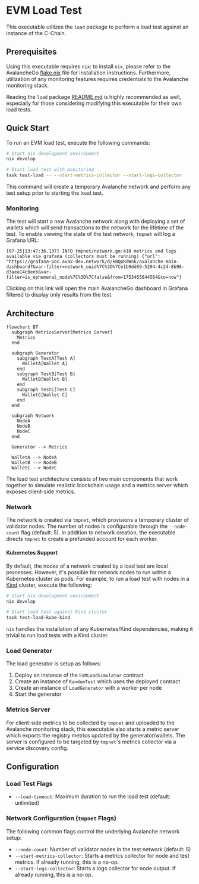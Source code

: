 # EVM Load Test

This executable utilizes the `load` package to perform a load test against an instance of the C-Chain. 

## Prerequisites

Using this executable requires `nix`: to install `nix`, please refer to the AvalancheGo [flake.nix](../../../flake.nix) file for installation instructions.
Furthermore, utilization of any monitoring features requires credentials to the
Avalanche monitoring stack.

Reading the `load` package [README.md](../README.md) is highly recommended as well,
especially for those considering modifying this executable for their own load tests.

## Quick Start

To run an EVM load test, execute the following commands:

```bash
# Start nix development environment
nix develop

# Start load test with monitoring
task test-load -- --start-metrics-collector --start-logs-collector
```

This command will create a temporary Avalanche network and perform any test setup prior
to starting the load test.

### Monitoring

The test will start a new Avalanche network along with deploying a set of 
wallets which will send transactions to the network for the lifetime of the test.
To enable viewing the state of the test network, `tmpnet` will log a Grafana URL:

```
[07-25|13:47:36.137] INFO tmpnet/network.go:410 metrics and logs available via grafana (collectors must be running) {"url": "https://grafana-poc.avax-dev.network/d/kBQpRdWnk/avalanche-main-dashboard?&var-filter=network_uuid%7C%3D%7Ce1b9dd69-5204-4c24-8b98-d3aea14c0eeb&var-filter=is_ephemeral_node%7C%3D%7Cfalse&from=1753465644564&to=now"}
```

Clicking on this link will open the main AvalancheGo dashboard in Grafana
filtered to display only results from the test.

## Architecture

```mermaid
flowchart BT
  subgraph MetricsServer[Metrics Server]
    Metrics
  end

  subgraph Generator
    subgraph TestA[Test A]
      WalletA[Wallet A]
    end
    subgraph TestB[Test B]
      WalletB[Wallet B]
    end
    subgraph TestC[Test C]
      WalletC[Wallet C]
    end
  end

  subgraph Network
    NodeA
    NodeB
    NodeC
  end

  Generator --> Metrics

  WalletA --> NodeA
  WalletB --> NodeB
  WalletC --> NodeC
```

The load test architecture consists of two main components that work together to simulate realistic blockchain usage and a metrics server which exposes client-side metrics.

### Network

The network is created via `tmpnet`, which provisions a temporary cluster of validator nodes. The number of nodes is configurable through the `--node-count` flag (default: 5).
In addition to network creation, the executable directs `tmpnet` to create a prefunded account for each worker.

#### Kubernetes Support

By default, the nodes of a network created by a load test are local processes. However, it's possible for network nodes to run within a Kubernetes cluster as pods. For example, to run a load test with nodes in a [Kind](https://kind.sigs.k8s.io/) cluster, execute the following:

```bash
# Start nix development environment
nix develop

# Start load test against Kind cluster
task test-load-kube-kind
```

`nix` handles the installation of any Kubernetes/Kind dependencies, making it trivial to run load tests with a Kind cluster.

### Load Generator

The load generator is setup as follows:

1. Deploy an instance of the `EVMLoadSimulator` contract 
2. Create an instance of `RandomTest` which uses the deployed contract
3. Create an instance of `LoadGenerator` with a worker per node
4. Start the generator

### Metrics Server

For client-side metrics to be collected by `tmpnet` and uploaded to the Avalanche
monitoring stack, this executable also starts a metric server which exports the registry metrics
updated by the generator/wallets. The server is configured to be targeted by
`tmpnet`'s metrics collector via a service discovery config.

## Configuration

### Load Test Flags

- `--load-timeout`: Maximum duration to run the load test (default: unlimited)

### Network Configuration (`tmpnet` Flags)

The following common flags control the underlying Avalanche network setup:

- `--node-count`: Number of validator nodes in the test network (default: 5)
- `--start-metrics-collector`: Starts a metrics collector for node and test metrics. If already running, this is a no-op.
- `--start-logs-collector`: Starts a logs collector for node output. If already running, this is a no-op.

